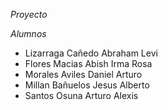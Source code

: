 *Proyecto*


*Alumnos*

- Lizarraga Cañedo Abraham Levi
- Flores Macias Abish Irma Rosa
- Morales Aviles Daniel Arturo
- Millan Bañuelos Jesus Alberto
- Santos Osuna Arturo Alexis
